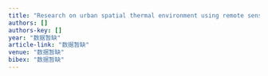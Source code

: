 ```yaml
---
title: "Research on urban spatial thermal environment using remote sensing image- Fractal measurement of thermal field structure & its change."
authors: []
authors-key: []
year: "数据暂缺"
article-link: "数据暂缺"
venue: "数据暂缺"
bibex: "数据暂缺"
---
```

